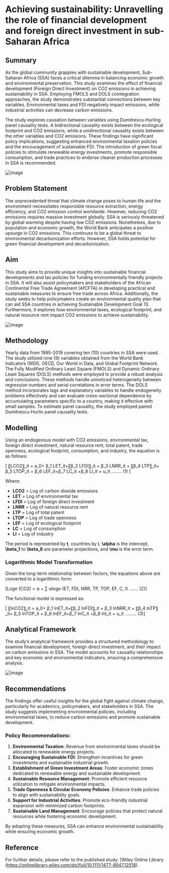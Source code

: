 # Achieving sustainability: Unravelling the role of financial development and foreign direct investment in sub-Saharan Africa

## Summary
As the global community grapples with sustainable development, Sub-Saharan Africa (SSA) faces a critical dilemma in balancing economic growth and environmental preservation. This study examines the effect of financial development (Foreign Direct Investment) on CO2 emissions in achieving sustainability in SSA. Employing FMOLS and DOLS cointegration approaches, the study demonstrates substantial connections between key variables. Environmental taxes and FDI negatively impact emissions, while industrial activities can decrease carbon emissions. 

The study explores causation between variables using Dumitrescu-Hurling panel causality tests. A bidirectional causality exists between the ecological footprint and CO2 emissions, while a unidirectional causality exists between the other variables and CO2 emissions. These findings have significant policy implications, suggesting enhanced environmental taxation policies and the encouragement of sustainable FDI. The introduction of green fiscal policies to stimulate renewable energy investments, promote responsible consumption, and trade practices to endorse cleaner production processes in SSA is recommended.

![image](https://github.com/user-attachments/assets/99d75a26-eac6-49d0-8371-babd473fce3b)


## Problem Statement
The unprecedented threat that climate change poses to human life and the environment necessitates responsible resource extraction, energy efficiency, and CO2 emission control worldwide. However, reducing CO2 emissions requires massive investment globally. SSA is seriously threatened by global warming despite having low CO2 emissions. Nonetheless, due to population and economic growth, the World Bank anticipates a positive upsurge in CO2 emissions. This continues to be a global threat to environmental decarbonization efforts. However, SSA holds potential for green financial development and decarbonization.

## Aim
This study aims to provide unique insights into sustainable financial developments and tax policies for funding environmentally friendly projects in SSA. It will also assist policymakers and stakeholders of the African Continental Free Trade Agreement (AfCFTA) in developing practical and sustainable measures to ensure free trade across Africa. Additionally, the study seeks to help policymakers create an environmental quality plan that can aid SSA countries in achieving Sustainable Development Goal 13. Furthermore, it explores how environmental taxes, ecological footprint, and natural resource rent impact CO2 emissions to achieve sustainability.

![image](https://github.com/user-attachments/assets/5962bd8c-808f-4487-aa11-c9913df83c53)

## Methodology
Yearly data from 1995-2019 covering ten (10) countries in SSA were used. The study utilized nine (9) variables obtained from the World Bank Indicators (WDI), OECD, Our World in Data, and Global Footprint Network. The Fully Modified Ordinary Least Square (FMOLS) and Dynamic Ordinary Least Squares (DOLS) methods were employed to provide a robust analysis and conclusions. These methods handle unnoticed heterogeneity between regression numbers and serial correlations in error terms. The DOLS method incorporates lags and explanatory variables to handle endogeneity problems effectively and can evaluate cross-sectional dependence by accumulating parameters specific to a country, making it effective with small samples. To estimate panel causality, the study employed paired Dumitrescu-Hurlin panel causality tests.

## Modelling
Using an endogenous model with CO2 emissions, environmental tax, foreign direct investment, natural resource rent, total patent, trade openness, ecological footprint, consumption, and industry, the equation is as follows:

\[ 〖LCO2〗_it =  a_0+ β_1 LET_it+〖β_2 LFDI〗_it + β_3 LNRR_it  + 〖β_4 LTP〗_it+ β_5 LTOP_it + β_6 LEF_it+β_7 LC_it  +β_8 LI_it +  u_it …….. (1) ]

Where:
- **LCO2** = Log of carbon dioxide emissions
- **LET** = Log of environmental tax
- **LFDI** = Log of foreign direct investment
- **LNRR** = Log of natural resource rent
- **LTP** = Log of total patent
- **LTOP** = Log of trade openness
- **LEF** = Log of ecological footprint
- **LC** = Log of consumption
- **LI** = Log of industry

The period is represented by **t**, countries by **i**, **\alpha** is the intercept, **\beta_1** to **\beta_8** are parameter projections, and **\mu** is the error term.

### Logarithmic Model Transformation
Given the long-term relationship between factors, the equations above are converted to a logarithmic form:

\[Loge (CO2) = α + ∑ αloge (ET, FDI, NRR, TP, TOP, EF, C, I) ……. (2)]

The functional model is expressed as:

\[ 〖lnCO2〗_it =  a_0+ β_1 lnET_it+〖β_2 lnFDI〗_it + β_3 lnNRR_it  + 〖β_4 lnTP〗_it+ β_5 lnTOP_it + β_6 lnEF_it+β_7 lnC_it  +β_8 lnI_it +  u_it ……… (3)]

## Analytical Framework
The study’s analytical framework provides a structured methodology to examine financial development, foreign direct investment, and their impact on carbon emissions in SSA. The model accounts for causality relationships and key economic and environmental indicators, ensuring a comprehensive analysis.

![image](https://github.com/user-attachments/assets/9345ffbf-4dbc-41d6-b51a-627e50d846bb)


## Recommendations
The findings offer useful insights for the global fight against climate change, particularly for academics, policymakers, and stakeholders in SSA. The study suggests implementing environmental policies, including environmental taxes, to reduce carbon emissions and promote sustainable development. 

### Policy Recommendations:
1. **Environmental Taxation**: Revenue from environmental taxes should be allocated to renewable energy projects.
2. **Encouraging Sustainable FDI**: Strengthen incentives for green investments and sustainable industrial growth.
3. **Establishment of Green Investment Areas**: Foster economic zones dedicated to renewable energy and sustainable development.
4. **Sustainable Resource Management**: Promote efficient resource utilization to mitigate environmental impacts.
5. **Trade Openness & Circular Economy Policies**: Enhance trade policies to align with sustainability goals.
6. **Support for Industrial Activities**: Promote eco-friendly industrial expansion with minimized carbon footprints.
7. **Sustainable Land Management**: Encourage policies that protect natural resources while fostering economic development.

By adopting these measures, SSA can enhance environmental sustainability while ensuring economic growth.

## Reference
For further details, please refer to the published study: [Wiley Online Library (https://onlinelibrary.wiley.com/doi/full/10.1111/1477-8947.12518).
